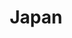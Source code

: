 ---
description: I went to Japan for the first time with some friends in 2024. Well, I've been to Japan physically many times, but only ever to fly through Narita or Osaka. It was great to finally leave the airport, among other things.
sort_by: Name # Exif.Date
sort_order: asc
title: Japan
type: gallery
weight: 3
params:
  theme: dark
---